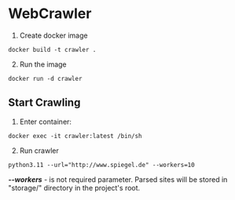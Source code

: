 # WebCrawler


1. Create docker image
```
docker build -t crawler .
```

2. Run the image
```
docker run -d crawler
```
## Start Crawling

1. Enter container:
```
docker exec -it crawler:latest /bin/sh
```
2. Run crawler
```
python3.11 --url="http://www.spiegel.de" --workers=10
```

_**--workers**_ - is not required parameter.
Parsed sites will be stored in "storage/" directory in the project's root.